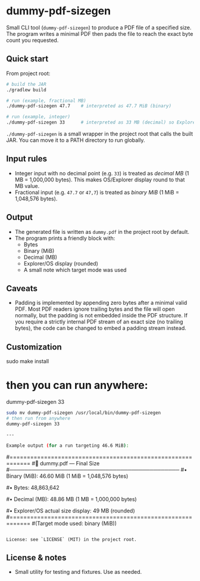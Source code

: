 # dummy-pdf-sizegen

Small CLI tool (`dummy-pdf-sizegen`) to produce a PDF file of a specified size. The program writes a minimal PDF then pads the file to reach the exact byte count you requested.

## Quick start

From project root:

```bash
# build the JAR
./gradlew build

# run (example, fractional MB)
./dummy-pdf-sizegen 47.7    # interpreted as 47.7 MiB (binary)

# run (example, integer)
./dummy-pdf-sizegen 33      # interpreted as 33 MB (decimal) so Explorer will show ~33 MB
```

`./dummy-pdf-sizegen` is a small wrapper in the project root that calls the built JAR. You can move it to a PATH directory to run globally.

## Input rules
- Integer input with no decimal point (e.g. `33`) is treated as *decimal MB* (1 MB = 1,000,000 bytes). This makes OS/Explorer display round to that MB value.
- Fractional input (e.g. `47.7` or `47,7`) is treated as *binary MiB* (1 MiB = 1,048,576 bytes).

## Output
- The generated file is written as `dummy.pdf` in the project root by default.
- The program prints a friendly block with:
  - Bytes
  - Binary (MiB)
  - Decimal (MB)
  - Explorer/OS display (rounded)
  - A small note which target mode was used

## Caveats
- Padding is implemented by appending zero bytes after a minimal valid PDF. Most PDF readers ignore trailing bytes and the file will open normally, but the padding is not embedded inside the PDF structure. If you require a strictly internal PDF stream of an exact size (no trailing bytes), the code can be changed to embed a padding stream instead.

## Customization
sudo make install
# then you can run anywhere:
dummy-pdf-sizegen 33
```bash
sudo mv dummy-pdf-sizegen /usr/local/bin/dummy-pdf-sizegen
# then run from anywhere
dummy-pdf-sizegen 33

---

Example output (for a run targeting 46.6 MiB):

```
#============================================================
#📄 dummy.pdf — Final Size
#──────────────────────────────────────────────
#• Binary (MiB):         46.60 MiB   (1 MiB = 1,048,576 bytes)

#• Bytes:                48,863,642

#• Decimal (MB):         48.86 MB    (1 MB  = 1,000,000 bytes)

#• Explorer/OS actual size display:  49 MB (rounded)
#============================================================
#(Target mode used: binary (MiB))
```

License: see `LICENSE` (MIT) in the project root.
```

## License & notes
- Small utility for testing and fixtures. Use as needed.

